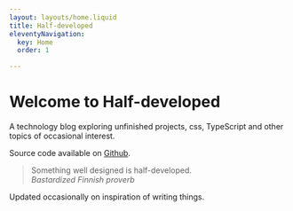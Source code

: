 ```yaml
---
layout: layouts/home.liquid
title: Half-developed
eleventyNavigation:
  key: Home
  order: 1

---
```


# Welcome to Half-developed

A technology blog exploring unfinished projects, css, TypeScript and other topics of occasional interest.

Source code available on [Github](https://github.com/juliusrajala/half-developed).

> Something well designed is half-developed. <br><em>Bastardized Finnish proverb</em>

Updated occasionally on inspiration of writing things.